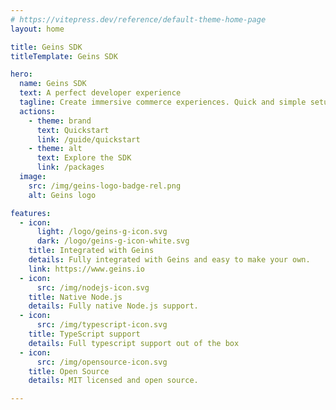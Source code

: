 ```yaml
---
# https://vitepress.dev/reference/default-theme-home-page
layout: home

title: Geins SDK
titleTemplate: Geins SDK

hero:
  name: Geins SDK
  text: A perfect developer experience
  tagline: Create immersive commerce experiences. Quick and simple setup process without sacrificing the ability to create truly unique and personalized shopping experiences.
  actions:
    - theme: brand
      text: Quickstart
      link: /guide/quickstart
    - theme: alt
      text: Explore the SDK
      link: /packages
  image:
    src: /img/geins-logo-badge-rel.png
    alt: Geins logo

features:
  - icon:
      light: /logo/geins-g-icon.svg
      dark: /logo/geins-g-icon-white.svg
    title: Integrated with Geins
    details: Fully integrated with Geins and easy to make your own.
    link: https://www.geins.io    
  - icon:
      src: /img/nodejs-icon.svg
    title: Native Node.js
    details: Fully native Node.js support.
  - icon:
      src: /img/typescript-icon.svg
    title: TypeScript support
    details: Full typescript support out of the box
  - icon:
      src: /img/opensource-icon.svg
    title: Open Source
    details: MIT licensed and open source.

---
```

<Confetti />

<style>
</style>
